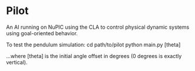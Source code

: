# Pilot

An AI running on NuPIC using the CLA to control physical dynamic systems using goal-oriented behavior.

To test the pendulum simulation:
	cd path/to/pilot
	python main.py [theta]

...where [theta] is the initial angle offset in degrees (0 degrees is exactly vertical).
